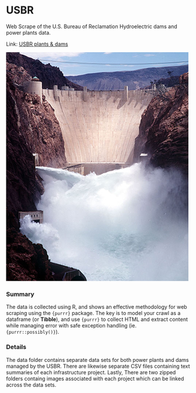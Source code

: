 # USBR

Web Scrape of the U.S. Bureau of Reclamation Hydroelectric dams and power plants data.

Link: [USBR plants & dams](https://usbr.gov/projects/)

![Image: USBR](src/hoover_dam.jpg)

### Summary

The data is collected using R, and shows an effective methodology for web scraping using the `{purrr}` package. The key is to model your crawl as a dataframe (or **Tibble**), and use `{purrr}` to collect HTML and extract content while managing error with safe exception handling (ie. `{purrr::possibly()}`).

### Details

The data folder contains separate data sets for both power plants and dams managed by the USBR. There are likewise separate CSV files containing text summaries of each infrastructure project. Lastly, There are two zipped folders containg images associated with each project which can be linked across the data sets.


